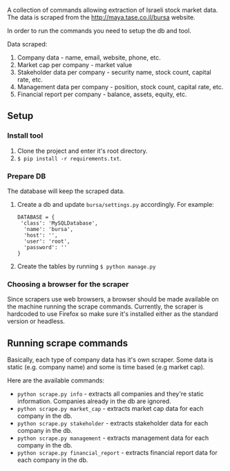 

A collection of commands allowing extraction of Israeli stock market data.
The data is scraped from the http://maya.tase.co.il/bursa website.

In order to run the commands you need to setup the db and tool.

Data scraped:

1. Company data - name, email, website, phone, etc.
2. Market cap per company - market value
3. Stakeholder data per company - security name, stock count, capital rate, etc.
4. Management data per company - position, stock count, capital rate, etc.
5. Financial report per company - balance, assets, equity, etc.

## Setup

### Install tool
1. Clone the project and enter it's root directory.
2. `$ pip install -r requirements.txt`.

### Prepare DB
The database will keep the scraped data.

1. Create a db and update `bursa/settings.py` accordingly. For example:

	```
	DATABASE = {
     'class': 'MySQLDatabase',
	  'name': 'bursa',
	  'host': '',
	  'user': 'root',
	  'password': ''
	}
	```
2. Create the tables by running `$ python manage.py`

### Choosing a browser for the scraper
Since scrapers use web browsers, a browser should be made available on the machine running the scrape commands.
Currently, the scraper is hardcoded to use Firefox so make sure it's installed either as the standard version or headless.

## Running scrape commands
Basically, each type of company data has it's own scraper. Some data is static (e.g. company name) and some is time based (e.g market cap).

Here are the available commands:

* `python scrape.py info` - extracts all companies and they're static information. Companies already in the db are ignored.
* `python scrape.py market_cap` - extracts market cap data for each company in the db.
* `python scrape.py stakeholder` - extracts stakeholder data for each company in the db.
* `python scrape.py management` - extracts management data for each company in the db.
* `python scrape.py financial_report` - extracts financial report data for each company in the db.